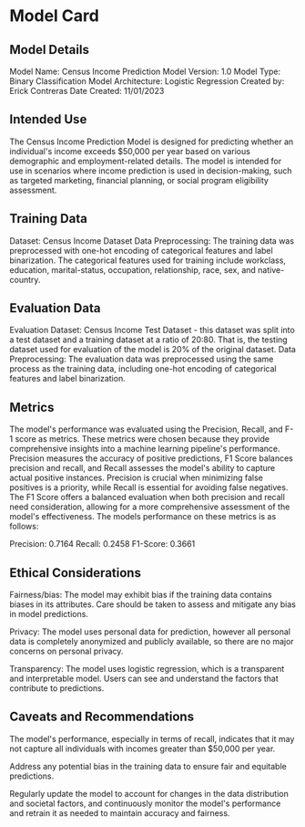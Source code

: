 # Model Card

## Model Details
Model Name: Census Income Prediction Model
Version: 1.0
Model Type: Binary Classification
Model Architecture: Logistic Regression
Created by: Erick Contreras
Date Created: 11/01/2023

## Intended Use
The Census Income Prediction Model is designed for predicting whether an individual's income exceeds $50,000 per year based on various demographic and employment-related details. The model is intended for use in scenarios where income prediction is used in decision-making, such as targeted marketing, financial planning, or social program eligibility assessment.


## Training Data
Dataset: Census Income Dataset
Data Preprocessing: The training data was preprocessed with one-hot encoding of categorical features and label binarization. The categorical features used for training include workclass, education, marital-status, occupation, relationship, race, sex, and native-country.


## Evaluation Data
Evaluation Dataset: Census Income Test Dataset  - this dataset was split into a test dataset and a training dataset at a ratio of 20:80.  That is, the testing dataset used for evaluation of the model is 20% of the original dataset.
Data Preprocessing: The evaluation data was preprocessed using the same process as the training data, including one-hot encoding of categorical features and label binarization.


## Metrics
The model's performance was evaluated using the Precision, Recall, and F-1 score as metrics.
These metrics were chosen because they provide comprehensive insights into a machine learning pipeline's performance. Precision measures the accuracy of positive predictions, F1 Score balances precision and recall, and Recall assesses the model's ability to capture actual positive instances. Precision is crucial when minimizing false positives is a priority, while Recall is essential for avoiding false negatives. The F1 Score offers a balanced evaluation when both precision and recall need consideration, allowing for a more comprehensive assessment of the model's effectiveness.  The models performance on these metrics is as follows:

Precision: 0.7164
Recall: 0.2458
F1-Score: 0.3661

## Ethical Considerations
Fairness/bias: The model may exhibit bias if the training data contains biases in its attributes. Care should be taken to assess and mitigate any bias in model predictions.

Privacy: The model uses personal data for prediction, however all personal data is completely anonymized and publicly available, so there are no major concerns on personal privacy.

Transparency: The model uses logistic regression, which is a transparent and interpretable model. Users can see and understand the factors that contribute to predictions.


## Caveats and Recommendations
The model's performance, especially in terms of recall, indicates that it may not capture all individuals with incomes greater than $50,000 per year.

Address any potential bias in the training data to ensure fair and equitable predictions.

Regularly update the model to account for changes in the data distribution and societal factors, and continuously monitor the model's performance and retrain it as needed to maintain accuracy and fairness.
